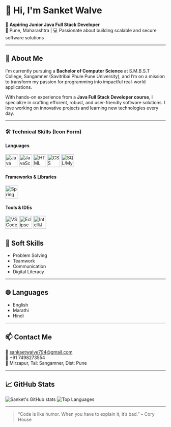 # 👋 Hi, I'm Sanket Walve

🎯 **Aspiring Junior Java Full Stack Developer**  
📍 Pune, Maharashtra | 💻 Passionate about building scalable and secure software solutions

---

## 🚀 About Me

I'm currently pursuing a **Bachelor of Computer Science** at S.M.B.S.T College, Sangamner (Savitribai Phule Pune University), and I’m on a mission to transform my passion for programming into impactful real-world applications.

With hands-on experience from a **Java Full Stack Developer course**, I specialize in crafting efficient, robust, and user-friendly software solutions. I love working on innovative projects and learning new technologies every day.

---

### 🛠️ Technical Skills (Icon Form)

#### **Languages**
<p>
  <img src="https://cdn.jsdelivr.net/gh/devicons/devicon/icons/java/java-original.svg" alt="Java" width="40" height="40"/>
  <img src="https://cdn.jsdelivr.net/gh/devicons/devicon/icons/javascript/javascript-original.svg" alt="JavaScript" width="40" height="40"/>
  <img src="https://cdn.jsdelivr.net/gh/devicons/devicon/icons/html5/html5-original.svg" alt="HTML" width="40" height="40"/>
  <img src="https://cdn.jsdelivr.net/gh/devicons/devicon/icons/css3/css3-original.svg" alt="CSS" width="40" height="40"/>
  <img src="https://cdn.jsdelivr.net/gh/devicons/devicon/icons/mysql/mysql-original.svg" alt="SQL/MySQL" width="40" height="40"/>
</p>

#### **Frameworks & Libraries**
<p>
  <img src="https://cdn.jsdelivr.net/gh/devicons/devicon/icons/spring/spring-original.svg" alt="Spring Boot" width="40" height="40"/>
</p>

#### **Tools & IDEs**
<p>
  <img src="https://cdn.jsdelivr.net/gh/devicons/devicon/icons/vscode/vscode-original.svg" alt="VS Code" width="40" height="40"/>
  <img src="https://cdn.jsdelivr.net/gh/devicons/devicon/icons/eclipse/eclipse-original.svg" alt="Eclipse" width="40" height="40"/>
  <img src="https://cdn.jsdelivr.net/gh/devicons/devicon/icons/intellij/intellij-original.svg" alt="IntelliJ IDEA" width="40" height="40"/>
</p>


## 🧠 Soft Skills

- Problem Solving  
- Teamwork  
- Communication  
- Digital Literacy

---

## 🌐 Languages

- English  
- Marathi  
- Hindi

---

## 📫 Contact Me

📧 [sankaetwalve794@gmail.com](mailto:sankaetwalve794@gmail.com)  
📱 +91 7498273554  
📍 Mirzapur, Tal: Sangamner, Dist: Pune

---

## 📈 GitHub Stats

![Sanket's GitHub stats](https://github-readme-stats.vercel.app/api?username=SanketWalave&show_icons=true&theme=tokyonight)
![Top Languages](https://github-readme-stats.vercel.app/api/top-langs/?username=SanketWalave&layout=compact&theme=tokyonight)

---

> “Code is like humor. When you have to explain it, it’s bad.” – Cory House

